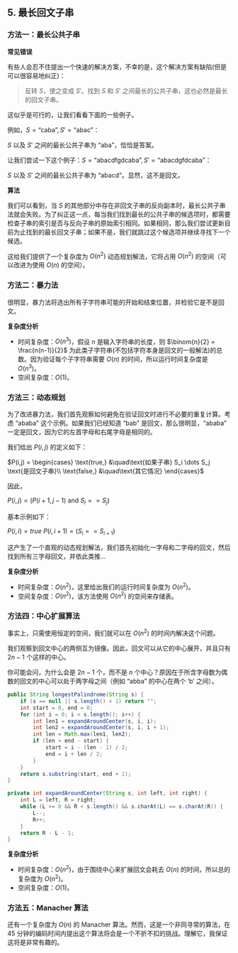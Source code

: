 ## 5. 最长回文子串

### 方法一：最长公共子串

**常见错误**

有些人会忍不住提出一个快速的解决方案，不幸的是，这个解决方案有缺陷(但是可以很容易地纠正)：

> 反转 $S$，使之变成 $S'$。找到 $S$ 和 $S'$ 之间最长的公共子串，这也必然是最长的回文子串。

这似乎是可行的，让我们看看下面的一些例子。

例如，$S = \textrm{“caba”}, S' = \textrm{“abac”}$：

$S$ 以及 $S'$ 之间的最长公共子串为 $\textrm{“aba”}$，恰恰是答案。

让我们尝试一下这个例子：$S = \textrm{“abacdfgdcaba”}, S' = \textrm{“abacdgfdcaba”}$：

$S$ 以及 $S'$ 之间的最长公共子串为 $\textrm{“abacd”}$。显然，这不是回文。

**算法**

我们可以看到，当 $S$ 的其他部分中存在非回文子串的反向副本时，最长公共子串法就会失败。为了纠正这一点，每当我们找到最长的公共子串的候选项时，都需要检查子串的索引是否与反向子串的原始索引相同。如果相同，那么我们尝试更新目前为止找到的最长回文子串；如果不是，我们就跳过这个候选项并继续寻找下一个候选。

这给我们提供了一个复杂度为 $O(n^2)$ 动态规划解法，它将占用 $O(n^2)$ 的空间（可以改进为使用 $O(n)$ 的空间）。

### 方法二：暴力法

很明显，暴力法将选出所有子字符串可能的开始和结束位置，并检验它是不是回文。

**复杂度分析**

* 时间复杂度：$O(n^3)$，假设 $n$ 是输入字符串的长度，则 $\binom{n}{2} = \frac{n(n-1)}{2}$ 为此类子字符串(不包括字符本身是回文的一般解法)的总数。因为验证每个子字符串需要 $O(n)$ 的时间，所以运行时间复杂度是 $O(n^3)$。
* 空间复杂度：$O(1)$。

### 方法三：动态规划

为了改进暴力法，我们首先观察如何避免在验证回文时进行不必要的重复计算。考虑 $\textrm{“ababa”}$ 这个示例。如果我们已经知道 $\textrm{“bab”}$ 是回文，那么很明显，$\textrm{“ababa”}$ 一定是回文，因为它的左首字母和右尾字母是相同的。

我们给出 $P(i,j)$ 的定义如下：

$P(i,j) = \begin{cases} \text{true,} &\quad\text{如果子串} S_i \dots S_j \text{是回文子串}\\ \text{false,} &\quad\text{其它情况} \end{cases}$

因此，

$P(i, j) = (P(i+1, j-1) \text{ and } S_i == S_j)$

基本示例如下：

$P(i, i) = true$
$P(i, i+1) = (S_i == S_{i+1})$

这产生了一个直观的动态规划解法，我们首先初始化一字母和二字母的回文，然后找到所有三字母回文，并依此类推…

**复杂度分析**

* 时间复杂度：$O(n^2)$，这里给出我们的运行时间复杂度为 $O(n^2)$。
* 空间复杂度：$O(n^2)$，该方法使用 $O(n^2)$ 的空间来存储表。

### 方法四：中心扩展算法

事实上，只需使用恒定的空间，我们就可以在 $O(n^2)$ 的时间内解决这个问题。

我们观察到回文中心的两侧互为镜像。因此，回文可以从它的中心展开，并且只有 $2n - 1$ 个这样的中心。

你可能会问，为什么会是 $2n - 1$ 个，而不是 $n$ 个中心？原因在于所含字母数为偶数的回文的中心可以处于两字母之间（例如 $\textrm{“abba”}$ 的中心在两个 $\textrm{‘b’}$ 之间）。

```java
public String longestPalindrome(String s) {
    if (s == null || s.length() < 1) return "";
    int start = 0, end = 0;
    for (int i = 0; i < s.length(); i++) {
        int len1 = expandAroundCenter(s, i, i);
        int len2 = expandAroundCenter(s, i, i + 1);
        int len = Math.max(len1, len2);
        if (len > end - start) {
            start = i - (len - 1) / 2;
            end = i + len / 2;
        }
    }
    return s.substring(start, end + 1);
}

private int expandAroundCenter(String s, int left, int right) {
    int L = left, R = right;
    while (L >= 0 && R < s.length() && s.charAt(L) == s.charAt(R)) {
        L--;
        R++;
    }
    return R - L - 1;
}
```

**复杂度分析**

* 时间复杂度：$O(n^2)$，由于围绕中心来扩展回文会耗去 $O(n)$ 的时间，所以总的复杂度为 $O(n^2)$。
* 空间复杂度：$O(1)$。

### 方法五：Manacher 算法

还有一个复杂度为 $O(n)$ 的 Manacher 算法。然而，这是一个非同寻常的算法，在 45 分钟的编码时间内提出这个算法将会是一个不折不扣的挑战。理解它，我保证这将是非常有趣的。
